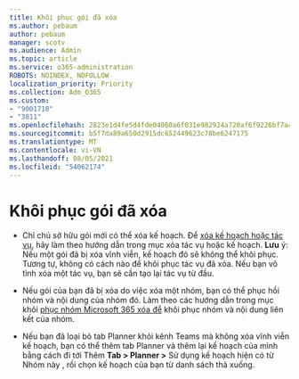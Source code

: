 ```yaml
---
title: Khôi phục gói đã xóa
ms.author: pebaum
author: pebaum
manager: scotv
ms.audience: Admin
ms.topic: article
ms.service: o365-administration
ROBOTS: NOINDEX, NOFOLLOW
localization_priority: Priority
ms.collection: Adm_O365
ms.custom:
- "9001718"
- "3811"
ms.openlocfilehash: 2823e1d4fe5d4fde04060a6f031e982924a720af6f9226bf7a4c483b72ece5f0
ms.sourcegitcommit: b5f7da89a650d2915dc652449623c78be6247175
ms.translationtype: MT
ms.contentlocale: vi-VN
ms.lasthandoff: 08/05/2021
ms.locfileid: "54062174"
---
```

# <a name="recover-deleted-plans"></a>Khôi phục gói đã xóa

- Chỉ chủ sở hữu gói mới có thể xóa kế hoạch. Để [xóa kế hoạch hoặc tác vụ](https://support.microsoft.com/office/39e10e78-13f0-446d-94cd-9e562648497a.), hãy làm theo hướng dẫn trong mục xóa tác vụ hoặc kế hoạch.  **Lưu** ý: Nếu một gói đã bị xóa vĩnh viễn, kế hoạch đó sẽ không thể khôi phục. Tương tự, không có cách nào để khôi phục tác vụ đã xóa. Nếu bạn vô tình xóa một tác vụ, bạn sẽ cần tạo lại tác vụ từ đầu.

- Nếu gói của bạn đã bị xóa do việc xóa một nhóm, bạn có thể phục hồi nhóm và nội dung của nhóm đó. Làm theo các hướng dẫn trong mục khôi [phục nhóm Microsoft 365 xóa để](https://docs.microsoft.com/microsoft-365/admin/create-groups/restore-deleted-group?view=o365-worldwide) khôi phục nhóm và nội dung liên kết của nhóm.

- Nếu bạn đã loại bỏ tab Planner khỏi kênh Teams mà không xóa vĩnh viễn kế hoạch, bạn có thể thêm tab Planner và thêm lại kế hoạch của mình bằng cách đi tới Thêm **Tab > Planner >** Sử dụng kế hoạch hiện có từ Nhóm này , rồi chọn kế hoạch của bạn từ danh sách thả xuống.

